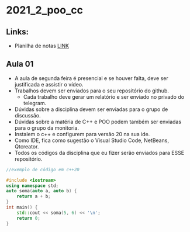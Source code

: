 
# 2021_2_poo_cc

## Links: 
- Planilha de notas [LINK](https://docs.google.com/spreadsheets/d/1clTeS5h3-DRgZzTspzGUIeKuD1sEiTxfRP4xjI58sCI/edit?usp=sharing)


## Aula 01
- A aula de segunda feira é presencial e se houver falta, deve ser justificada e assistir o vídeo.
- Trabalhos devem ser enviados para o seu repositório do github.
    - Cada trabalho deve gerar um relatório e ser enviado no privado do telegram.
- Dúvidas sobre a disciplina devem ser enviadas para o grupo de discussão.
- Dúvidas sobre a matéria de C++ e POO podem também ser enviadas para o grupo da monitoria.
- Instalem o c++ e configurem para versão 20 na sua ide.
- Como IDE, fica como sugestão o Visual Studio Code, NetBeans, Qtcreator.
- Todos os códigos da disciplina que eu fizer serão enviados para ESSE repositório.

```cpp
//exemplo de código em c++20

#include <iostream>
using namespace std;
auto soma(auto a, auto b) {
    return a + b;
}
int main() {
    std::cout << soma(5, 6) << '\n';
    return 0;
}
```


